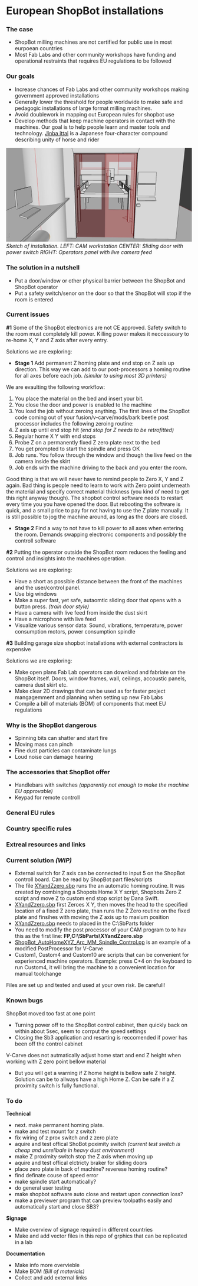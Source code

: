 # European ShopBot installations

### The case

* ShopBot milling machines are not certified for public use in most eurpoean countries
* Most Fab Labs and other community workshops have funding and operational restraints that requires EU regulations to be followed

### Our goals

* Increase chances of Fab Labs and other community workshops making government approved installations
* Generally lower the threshold for people worldwide to make safe and pedagogic installations of large format milling machines.
* Avoid doublework in mapping out European rules for shopbot use
* Develop methods that keep machine operators in contact with the machines. Our goal is to help people learn and master tools and technology. [Jinba ittai](https://en.wikipedia.org/wiki/Jinba_ittai) is a Japanese four-character compound describing unity of horse and rider

![Installation sketch](./img/ShopBot-safety-door-sketch.jpg)
*Sketch of installation. LEFT: CAM workstation  CENTER: Sliding door with power switch  RIGHT: Operators panel with live camera feed*

### The solution in a nutshell

* Put a door/window or other physical barrier between the ShopBot and ShopBot operator
* Put a safety switch/senor on the door so that the ShopBot will stop if the room is entered

### Current issues

**#1** Some of the ShopBot electronics are not CE approved. Safety switch to the room must completely kill power. Killing power makes it neccessoary to re-home X, Y and Z axis after every entry.

Solutions we are exploring:
* **Stage 1** Add permanent Z homing plate and end stop on Z axis up direction. This way we can add to our post-processors a homing routine for all axes before each job. *(similar to using most 3D printers)*

We are evaulting the following workflow:

1. You place the material on the bed and insert your bit.
2. You close the door and power is enabled to the machine
3. You load the job without zeroing anything. The first lines of the ShopBot code coming out of your fusion/v-carve/mods/bark beetle post processor includes the following zeroing routine:
4. Z axis up until end stop hit *(end stop for Z needs to be retrofitted)*
5. Regular home X Y with end stops
6. Probe Z on a permanently fixed Z zero plate next to the bed
7. You get prompted to start the spindle and press OK
8. Job runs. You follow through the window and though the live feed on the camera inside the skirt
9. Job ends with the machine driving to the back and you enter the room.

Good thing is that we will never have to remind people to Zero X, Y and Z again. Bad thing is people need to learn to work with Zero point underneath the material and specify correct material thickness (you kind of need to get this right anyway though). The shopbot control software needs to  restart every time you you have opened the door. But rebooting the software is quick, and a small price to pay for not having to use the Z plate manually. It is still possible to jog the machine around, as long as the doors are closed.

* **Stage 2** Find a way to not have to kill power to all axes when entering the room. Demands swapping electronic components and possibly the controll software

**#2** Putting the operator outside the ShopBot room reduces the feeling and controll and insights into the machines operation.

Solutions we are exploring:
* Have a short as possible distance between the front of the machines and the user/control panel.
* Use big windows
* Make a super fast, yet safe, autaomtic sliding door that opens with a button press. *(train door style)*
* Have a camera with live feed from inside the dust skirt
* Have a microphone with live feed
* Visualize various sensor data: Sound, vibrations, temperature, power consumption motors, power consumption spindle

**#3** Building garage size shopbot installations with external contractors is expensive

Solutions we are exploring:
* Make open plans Fab Lab operators can download and fabriate on the ShopBot itself. Doors, window frames, wall, ceilings, accoustic panels, camera dust skirt etc.
* Make clear 2D drawings that can be used as for faster project mangagemment and planning when setting up new Fab Labs
* Compile a bill of materials (BOM) of components that meet EU regulations


### Why is the ShopBot dangerous

* Spinning bits can shatter and start fire
* Moving mass can pinch
* Fine dust particles can contaminate lungs
* Loud noise can damage hearing


### The accessories that ShopBot offer

* Handlebars with switches *(apparently not enough to make the machine EU approvable)*
* Keypad for remote controll

### General EU rules

### Country specific rules

### Extreal resources and links

### Current solution *(WIP)*

* External switch for Z axis can be connected to input 5 on the ShopBot controll board. Can be read by ShopBot part files/scripts
* The file [XYandZzero.sbp](./ShopBot-config-files/XYandZzero.sbp) runs the an automatic homing routine. It was created by combinging a Shopots Home X Y script, Shopbots Zero Z script and move Z to custom end stop script by Dana Swift.
* [XYandZzero.sbp](./ShopBot-config-files/XYandZzero.sbp) first Zeroes X Y, then moves the head to the specified location of a fixed Z zero plate, than runs the Z Zero routine on the fixed plate and finsihes with moving the Z axis up to maxium position
* [XYandZzero.sbp](./ShopBot-config-files/XYandZzero.sbp) needs to placed in the C:\SbParts folder
* You need to modify the post processor of your CAM program to to hav this as the first line: **FP,C:\SbParts\XYandZzero.sbp**
* [ShopBot_AutoHomeXYZ_Arc_MM_Spindle_Control.pp](./post-processors/v-carve/ShopBot_AutoHomeXYZ_Arc_MM_Spindle_Control.pp) is an example of a modified PostProcessor for V-Carve
* Custom1, Custom4 and Custom10 are scripts that can be convenient for experienced machine operators. Example: press C+4 on the keyboard to run Custom4, it will bring the machine to a convenient location for manual toolchange

Files are set up and tested and used at your own risk. Be carefull!

### Known bugs

ShopBot moved too fast at one point
* Turning power off to the ShopBot control cabinet, then quickly back on within about 5sec, seem to corrput the speed settings
* Closing the Sb3 application and resarting is reccomended if power has been off the control cabinet

V-Carve does not autmatically adjust home start and end Z height when working with Z zero point bellow material
* But you will get a warning if Z home height is bellow safe Z height. Solution can be to allways have a high Home Z. Can be safe if a Z proximity switch is fully functional.


### To do

**Technical**
* next. make permanent homing plate.
* make and test mount for z switch
* fix wiring of z prox switch and z zero plate
* aquire and test offical ShoBot poximity switch *(current test switch is cheap and unrelibale in heavy dust environment)*
* make Z proximity switch stop the Z axis when moving up
* aquire and test offical elctricty braker for sliding doors
* place zero plate in back of machine? reverese homing routine?
* find definate couse of speed error
* make spindle start automatically?
* do general user testing
* make shopbot software auto close and restart upon connection loss?
* make a previewer program that can preview toolpaths easily and automatically start and close SB3?

**Signage**
* Make overview of signage required in different countries
* Make and add vector files in this repo of grphics that can be replicated in a lab

**Documentation**
* Make info more overvieble
* Make BOM *(Bill of materials)*
* Collect and add external links


